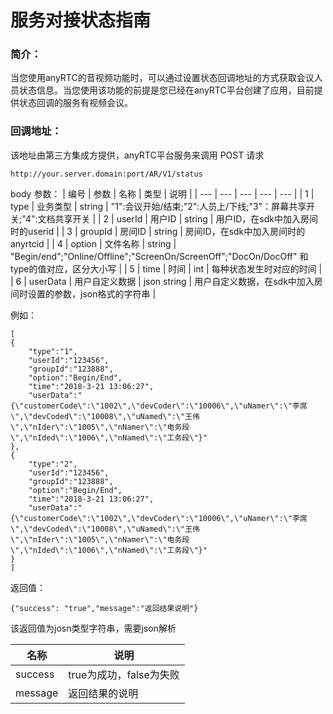# 服务对接状态指南


### 简介：

当您使用anyRTC的音视频功能时，可以通过设置状态回调地址的方式获取会议人员状态信息。当您使用该功能的前提是您已经在anyRTC平台创建了应用，目前提供状态回调的服务有视频会议。

### 回调地址：
该地址由第三方集成方提供，anyRTC平台服务来调用
POST 请求
```
http://your.server.domain:port/AR/V1/status
```

body 参数：
| 编号 | 参数 | 名称 | 类型 | 说明 |
| --- | --- | --- | --- | --- |
| 1 | type | 业务类型 | string | "1":会议开始/结束;"2":人员上/下线;"3"：屏幕共享开关;"4":文档共享开关 |
| 2 | userId | 用户ID | string | 用户ID，在sdk中加入房间时的userid |
| 3 | groupId | 房间ID | string | 房间ID，在sdk中加入房间时的anyrtcid |
| 4 | option | 文件名称 | string | "Begin/end";"Online/Offline";"ScreenOn/ScreenOff";"DocOn/DocOff" 和type的值对应，区分大小写 |
| 5 | time | 时间 | int | 每种状态发生时对应的时间 |
| 6 | userData | 用户自定义数据 | json string | 用户自定义数据，在sdk中加入房间时设置的参数，json格式的字符串 |

例如：
```
[
{
    "type":"1",
    "userId":"123456",
    "groupId":"123888",
    "option":"Begin/End",
    "time":"2018-3-21 13:06:27",
    "userData":"{\"customerCode\":\"1002\",\"devCoder\":\"10006\",\"uNamer\":\"李席\",\"devCoded\":\"10008\",\"uNamed\":\"王伟\",\"nIder\":\"1005\",\"nNamer\":\"电务段\",\"nIded\":\"1006\",\"nNamed\":\"工务段\"}"
},
{
    "type":"2",
    "userId":"123456",
    "groupId":"123888",
    "option":"Begin/End",
    "time":"2018-3-21 13:06:27",
    "userData":"{\"customerCode\":\"1002\",\"devCoder\":\"10006\",\"uNamer\":\"李席\",\"devCoded\":\"10008\",\"uNamed\":\"王伟\",\"nIder\":\"1005\",\"nNamer\":\"电务段\",\"nIded\":\"1006\",\"nNamed\":\"工务段\"}"
}
]
```

返回值：
```
{"success": "true","message":"返回结果说明"}
```
该返回值为josn类型字符串，需要json解析

| 名称 | 说明 |
| --- | --- |
| success | true为成功，false为失败 |
| message | 返回结果的说明 |